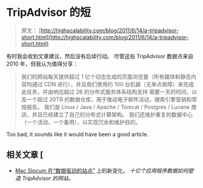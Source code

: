 # TripAdvisor 的短

> 原文： [http://highscalability.com/blog/2011/6/14/a-tripadvisor-short.html](http://highscalability.com/blog/2011/6/14/a-tripadvisor-short.html)

有时我会收到文章建议，然后没有后续行动。 尽管这些 TripAdvisor 数据点来自 2010 年，但我认为值得分享：

> 我们的网站每天提供超过 1 亿个动态生成的页面浏览量（所有媒体和静态内容均通过 CDN 进行），并且我们使用约 100 台机器（无单点故障）来完成此任务，并由响应超过 2B 的分布式服务体系结构支持 需要一天的时间，以及一个超过 20TB 的数据仓库，用于推动电子邮件活动，搜索引擎营销和常规报告。 我们是 Linux / Java / Apache / Tomcat / Postgres / Lucene 商店，并且已经建立了自己的分布式计算架构。 我们还维护重复的数据中心（一个活动，一个备用），以实现冗余和维护目的。

Too bad, it sounds like it would have been a good article.

## 相关文章 [

*   [Mac Slocum 在“数据驱动的站点”](http://radar.oreilly.com/2010/09/a-new-twist-on-data-driven-sit.html) 上的新变化。 *十亿个应用程序数据如何塑造 TripAdvisor 的网站。*